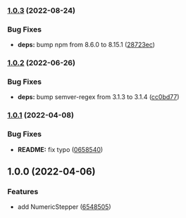 ### [1.0.3](https://github.com/anatoliygatt/numeric-stepper/compare/v1.0.2...v1.0.3) (2022-08-24)

### Bug Fixes

- **deps:** bump npm from 8.6.0 to 8.15.1 ([28723ec](https://github.com/anatoliygatt/numeric-stepper/commit/28723ec88ea3996e26c1940485f41c7788fc35a5))

### [1.0.2](https://github.com/anatoliygatt/numeric-stepper/compare/v1.0.1...v1.0.2) (2022-06-26)

### Bug Fixes

- **deps:** bump semver-regex from 3.1.3 to 3.1.4 ([cc0bd77](https://github.com/anatoliygatt/numeric-stepper/commit/cc0bd77731730f381560d8c29d15046250d42b86))

### [1.0.1](https://github.com/anatoliygatt/numeric-stepper/compare/v1.0.0...v1.0.1) (2022-04-08)

### Bug Fixes

- **README:** fix typo ([0658540](https://github.com/anatoliygatt/numeric-stepper/commit/0658540fb50e31a3264bc34929ee831b2541eb64))

## 1.0.0 (2022-04-06)

### Features

- add NumericStepper ([6548505](https://github.com/anatoliygatt/numeric-stepper/commit/6548505976eb533375526ad8bc3a68e0ae5c8f03))
